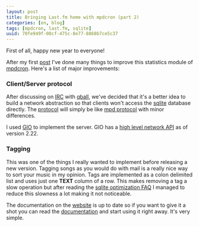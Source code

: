 ```yaml
---
layout: post
title: Bringing Last.fm home with mpdcron (part 2)
categories: [en, blog]
tags: [mpdcron, last.fm, sqlite]
uuid: 70fe949f-00cf-475c-8e77-8860b7ce5c37
---
```


First of all, happy new year to everyone!

After my first [post](/2009/12/26/bringing-lastfm-home) I've done many things to
improve this statistics module of [mpdcron](/mpdcron). Here's a list of major
improvements:

### Client/Server protocol
After discussing on [IRC](irc://irc.freenode.net/mpd) with
[qball](http://blog.sarine.nl/), we've decided that it's a better idea to build
a network abstraction so that clients won't access the
[sqlite](http://www.sqlite.org/) database directly.
The [protocol](/mpdcron/modules/protocol.html) will simply be like
[mpd protocol](http://www.musicpd.org/doc/protocol/) with minor differences.

I used [GIO](http://library.gnome.org/devel/gio/unstable/)
to implement the server. GIO has a
[high level network API](http://library.gnome.org/devel/gio/unstable/highlevel-socket.html)
as of version 2.22.

### Tagging
This was one of the things I really wanted to implement before releasing a new
version. Tagging songs as you would do with mail is a really nice way to sort
your music in my opinion. Tags are implemented as a colon delimited list and
uses just one **TEXT** column of a row. This makes removing a tag a slow
operation but after reading the
[sqlite optimization FAQ](http://web.utk.edu/~jplyon/sqlite/SQLite_optimization_FAQ.html)
I managed to reduce this slowness a lot making it not noticeable.

The documentation on the [website](/mpdcron) is up to date so if you want to
give it a shot you can read the [documentation](/mpdcron/modules/#stats) and start
using it right away. It's very simple.

